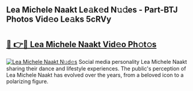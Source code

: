 ## Lea Michele Naakt Le𝚊k𝚎d N𝚞𝚍es - Part-BTJ Photos Vid𝚎o Le𝚊ks 5cRVy

# <h2><a href="http://fb3xiv.evod.top/?m=Lea+Michele+Naakt">🔗 👉🔴 Lea Michele Naakt Vid𝚎o Ph𝚘t𝚘s</a></h2>

[![Lea Michele Naakt N𝚞d𝚎s](https://i.imgur.com/8V9OHl7.gif)](http://fb3xiv.evod.top/?m=Lea+Michele+Naakt)
Social media personality Lea Michele Naakt sharing their dance and lifestyle experiences. The public's perception of Lea Michele Naakt has evolved over the years, from a beloved icon to a polarizing figure. 
